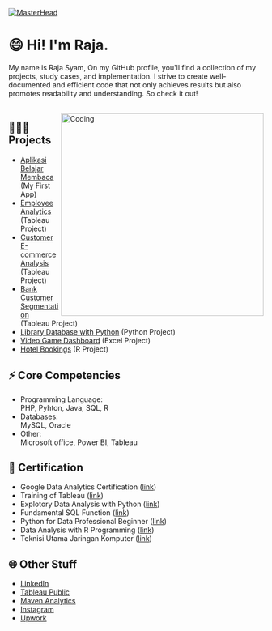 [![MasterHead](https://cdn.dribbble.com/users/1523313/screenshots/13671653/data-analysis.gif)](https://github.com/Syamabbas/)

# 😄 Hi! I'm Raja.

My name is Raja Syam, On my GitHub profile, you'll find a collection of my projects, study cases, and implementation. I strive to create well-documented and efficient code that not only achieves results but also promotes readability and understanding. So check it out!
<br> <br>

<img align="right" alt="Coding" width="400" src="https://i.pinimg.com/originals/e4/26/70/e426702edf874b181aced1e2fa5c6cde.gif">

## 👨🏼‍💻 Projects
- [Aplikasi Belajar Membaca](https://play.google.com/store/apps/details?id=com.rajasyam.belajarmembaca) (My First App)
- [Employee Analytics](https://public.tableau.com/app/profile/raja.syam/viz/EmployeeAnalysis_16836985855960/Dashboard1) (Tableau Project)
- [Customer E-commerce Analysis](https://public.tableau.com/app/profile/raja.syam/viz/CustomerAnalysis_16836434866530/Dashboard1) (Tableau Project)
- [Bank Customer Segmentation](https://public.tableau.com/app/profile/raja.syam/viz/BankCustomerSegmentation_16828303955170/Storyline) (Tableau Project)
- [Library Database with Python](https://github.com/Syamabbas/program-database-perpustakaan/tree/main) (Python Project)
- [Video Game Dashboard](https://www.mavenanalytics.io/project/4679) (Excel Project)
- [Hotel Bookings](https://github.com/Syamabbas/hotel-bookings/tree/main) (R Project)

## ⚡ Core Competencies
- Programming Language: <br>
  PHP, Pyhton, Java, SQL, R
- Databases: <br>
  MySQL, Oracle
- Other: <br>
  Microsoft office, Power BI, Tableau
 
## 📑 Certification
- Google Data Analytics Certification ([link](https://www.coursera.org/account/accomplishments/specialization/certificate/ULTFRBGFC7R5))
- Training of Tableau ([link](https://www.udemy.com/certificate/UC-9b8bb7e6-9f05-4937-b28f-5afaff1813b8/))
- Explotory Data Analysis with Python ([link](https://academy.dqlab.id/Certificate_check/result/DQLABINTP1NRFTIB))
- Fundamental SQL Function ([link](https://academy.dqlab.id/Certificate_check/result/DQLABSQLT2VHDVHG))
- Python for Data Professional Beginner ([link](https://academy.dqlab.id/Certificate_check/result/DQLABINTP1LQTRPG))
- Data Analysis with R Programming ([link](https://www.coursera.org/account/accomplishments/certificate/PDPEHUWVXM2P))
- Teknisi Utama Jaringan Komputer ([link](https://drive.google.com/file/d/1A1KgfR9_S9lqv-L3C-MI9agBcG_pHgbo/view?usp=sharing))

## 🌐 Other Stuff
- [LinkedIn](https://www.linkedin.com/in/raja-syam-abbas-shagir/)
- [Tableau Public](https://public.tableau.com/app/profile/raja.syam)
- [Maven Analytics](https://www.mavenanalytics.io/profile/Raja-syam/168024767)
- [Instagram](https://instagram.com/rajasyamabbas)
- [Upwork](https://www.upwork.com/freelancers/~0116ef334a35343779?s=1110580752008335360)

<!---
Syamabbas/RajaSyam is a ✨ special ✨ repository because its `README.md` (this file) appears on your GitHub profile.
You can click the Preview link to take a look at your changes.
--->
